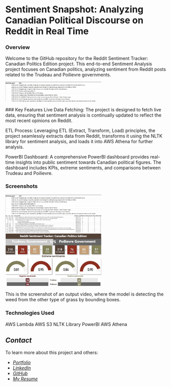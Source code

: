 # Sentiment Snapshot: Analyzing Canadian Political Discourse on Reddit in Real Time

### Overview 
Welcome to the GitHub repository for the Reddit Sentiment Tracker: Canadian Politics Edition project. This end-to-end Sentiment Analysis project focuses on Canadian politics, analyzing sentiment from Reddit posts related to the Trudeau and Poilievre governments.

<p float="left">
  <img src="https://raw.githubusercontent.com/yashspatel/canadian-politics-sentiment-analysis/main/Raw%20data.jpg" width="300" />
</p>
### Key Features
Live Data Fetching: The project is designed to fetch live data, ensuring that sentiment analysis is continually updated to reflect the most recent opinions on Reddit.

ETL Process: Leveraging ETL (Extract, Transform, Load) principles, the project seamlessly extracts data from Reddit, transforms it using the NLTK library for sentiment analysis, and loads it into AWS Athena for further analysis.

PowerBI Dashboard: A comprehensive PowerBI dashboard provides real-time insights into public sentiment towards Canadian political figures. The dashboard includes KPIs, extreme sentiments, and comparisons between Trudeau and Poilievre.

### Screenshots

<p float="left">
  <img src="https://raw.githubusercontent.com/yashspatel/canadian-politics-sentiment-analysis/main/Raw%20data.jpg" width="300" />
  <img src="https://github.com/yashspatel/canadian-politics-sentiment-analysis/blob/main/Transformed%20data.jpg" width="300" />
  <img src="https://github.com/yashspatel/canadian-politics-sentiment-analysis/blob/main/Dashboard.jpg" width="300" />
</p>

This is the screenshot of an output video, where the model is detecting the weed from the other type of grass by bounding boxes. 

### Technologies Used
AWS Lambda
AWS S3
NLTK Library
PowerBI
AWS Athena

## *Contact*

To learn more about this project and others:

- [*Portfolio*](https://yashspatel.netlify.app/)
- [*LinkedIn*](https://www.linkedin.com/in/yashsanjaykumarpatel/)
- [*GitHub*](https://github.com/yashspatel)
- [*My Resume*](https://yashspatel.netlify.app/images/Yash's%20Resume.pdf) 
